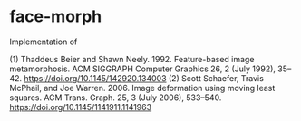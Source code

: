 # face-morph
Implementation of 

(1) Thaddeus Beier and Shawn Neely. 1992. Feature-based image metamorphosis. ACM SIGGRAPH Computer Graphics 26, 2 (July 1992), 35–42. https://doi.org/10.1145/142920.134003
(2) Scott Schaefer, Travis McPhail, and Joe Warren. 2006. Image deformation using moving least squares. ACM Trans. Graph. 25, 3 (July 2006), 533–540. https://doi.org/10.1145/1141911.1141963
